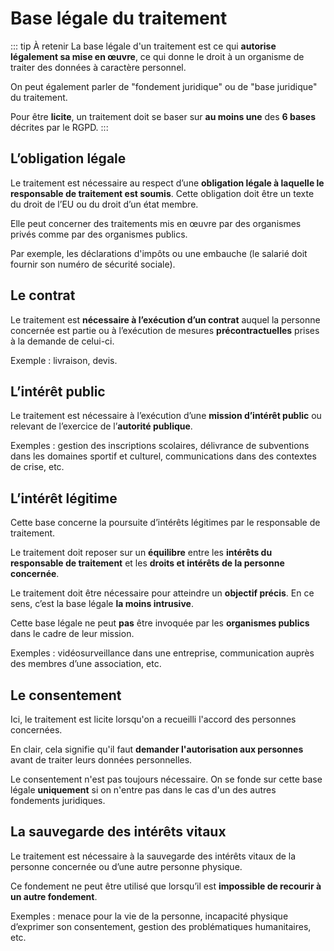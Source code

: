 # Base légale du traitement

::: tip À retenir
La base légale d'un traitement est ce qui **autorise légalement sa mise en œuvre**,
ce qui donne le droit à un organisme de traiter des données à caractère personnel.

On peut également parler de "fondement juridique" ou de "base juridique" du traitement.

Pour être **licite**, un traitement doit se baser sur **au moins une** des **6 bases** décrites par le RGPD.
:::

## L’obligation légale

Le traitement est nécessaire au respect d’une **obligation légale à laquelle le responsable de traitement est soumis**.
Cette obligation doit être un texte du droit de l’EU ou du droit d’un état membre.

Elle peut concerner des traitements mis en œuvre par des organismes privés comme par des organismes publics.

Par exemple, les déclarations d'impôts ou une embauche (le salarié doit fournir son numéro de sécurité sociale).

## Le contrat

Le traitement est **nécessaire à l’exécution d’un contrat** auquel la personne concernée est partie ou à l’exécution de mesures **précontractuelles**
prises à la demande de celui-ci.

Exemple : livraison, devis.

## L’intérêt public

Le traitement est nécessaire à l’exécution d’une **mission d’intérêt public** ou relevant de l’exercice de l’**autorité publique**.

Exemples : gestion des inscriptions scolaires, délivrance de subventions dans les domaines sportif et culturel, communications dans des contextes de crise, etc.

## L’intérêt légitime

Cette base concerne la poursuite d’intérêts légitimes par le responsable de traitement.

Le traitement doit reposer sur un **équilibre** entre les **intérêts du responsable de traitement** et les **droits et intérêts de la personne concernée**.

Le traitement doit être nécessaire pour atteindre un **objectif précis**. 
En ce sens, c’est la base légale **la moins intrusive**.

Cette base légale ne peut **pas** être invoquée par les **organismes publics** dans le cadre de leur mission.

Exemples : vidéosurveillance dans une entreprise, communication auprès des membres d’une association, etc.

## Le consentement

Ici, le traitement est licite lorsqu'on a recueilli l'accord des personnes concernées.

En clair, cela signifie qu'il faut **demander l'autorisation aux personnes** avant de traiter leurs données personnelles.

Le consentement n'est pas toujours nécessaire. On se fonde sur cette base légale **uniquement** si on n'entre pas dans le cas d'un des autres fondements juridiques.

## La sauvegarde des intérêts vitaux

Le traitement est nécessaire à la sauvegarde des intérêts vitaux de la personne concernée ou d’une autre personne physique.

Ce fondement ne peut être utilisé que lorsqu’il est **impossible de recourir à un autre fondement**.

Exemples : menace pour la vie de la personne, incapacité physique d’exprimer son consentement, gestion des problématiques humanitaires, etc.